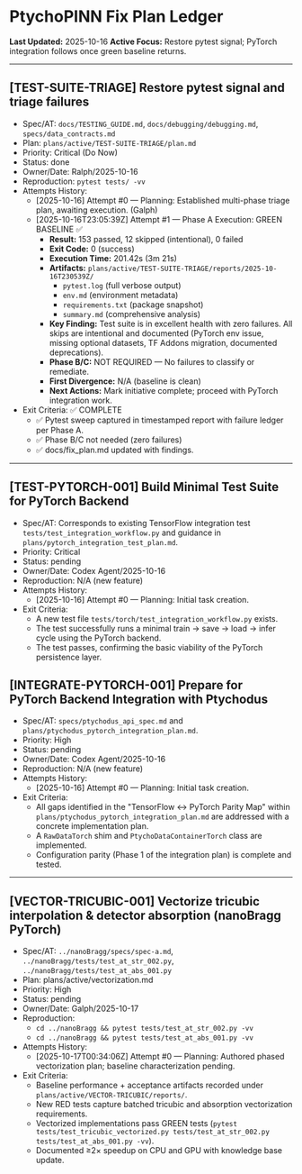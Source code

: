 # PtychoPINN Fix Plan Ledger

**Last Updated:** 2025-10-16
**Active Focus:** Restore pytest signal; PyTorch integration follows once green baseline returns.


---

## [TEST-SUITE-TRIAGE] Restore pytest signal and triage failures
- Spec/AT: `docs/TESTING_GUIDE.md`, `docs/debugging/debugging.md`, `specs/data_contracts.md`
- Plan: `plans/active/TEST-SUITE-TRIAGE/plan.md`
- Priority: Critical (Do Now)
- Status: done
- Owner/Date: Ralph/2025-10-16
- Reproduction: `pytest tests/ -vv`
- Attempts History:
  * [2025-10-16] Attempt #0 — Planning: Established multi-phase triage plan, awaiting execution. (Galph)
  * [2025-10-16T23:05:39Z] Attempt #1 — Phase A Execution: GREEN BASELINE ✅
    - **Result:** 153 passed, 12 skipped (intentional), 0 failed
    - **Exit Code:** 0 (success)
    - **Execution Time:** 201.42s (3m 21s)
    - **Artifacts:** `plans/active/TEST-SUITE-TRIAGE/reports/2025-10-16T230539Z/`
      - `pytest.log` (full verbose output)
      - `env.md` (environment metadata)
      - `requirements.txt` (package snapshot)
      - `summary.md` (comprehensive analysis)
    - **Key Finding:** Test suite is in excellent health with zero failures. All skips are intentional and documented (PyTorch env issue, missing optional datasets, TF Addons migration, documented deprecations).
    - **Phase B/C:** NOT REQUIRED — No failures to classify or remediate.
    - **First Divergence:** N/A (baseline is clean)
    - **Next Actions:** Mark initiative complete; proceed with PyTorch integration work.
- Exit Criteria: ✅ COMPLETE
  - ✅ Pytest sweep captured in timestamped report with failure ledger per Phase A.
  - ✅ Phase B/C not needed (zero failures)
  - ✅ docs/fix_plan.md updated with findings.


---

## [TEST-PYTORCH-001] Build Minimal Test Suite for PyTorch Backend
- Spec/AT: Corresponds to existing TensorFlow integration test `tests/test_integration_workflow.py` and guidance in `plans/pytorch_integration_test_plan.md`.
- Priority: Critical
- Status: pending
- Owner/Date: Codex Agent/2025-10-16
- Reproduction: N/A (new feature)
- Attempts History:
  * [2025-10-16] Attempt #0 — Planning: Initial task creation.
- Exit Criteria:
  - A new test file `tests/torch/test_integration_workflow.py` exists.
  - The test successfully runs a minimal train -> save -> load -> infer cycle using the PyTorch backend.
  - The test passes, confirming the basic viability of the PyTorch persistence layer.

## [INTEGRATE-PYTORCH-001] Prepare for PyTorch Backend Integration with Ptychodus
- Spec/AT: `specs/ptychodus_api_spec.md` and `plans/ptychodus_pytorch_integration_plan.md`.
- Priority: High
- Status: pending
- Owner/Date: Codex Agent/2025-10-16
- Reproduction: N/A (new feature)
- Attempts History:
  * [2025-10-16] Attempt #0 — Planning: Initial task creation.
- Exit Criteria:
  - All gaps identified in the "TensorFlow ↔ PyTorch Parity Map" within `plans/ptychodus_pytorch_integration_plan.md` are addressed with a concrete implementation plan.
  - A `RawDataTorch` shim and `PtychoDataContainerTorch` class are implemented.
  - Configuration parity (Phase 1 of the integration plan) is complete and tested.

---

## [VECTOR-TRICUBIC-001] Vectorize tricubic interpolation & detector absorption (nanoBragg PyTorch)
- Spec/AT: `../nanoBragg/specs/spec-a.md`, `../nanoBragg/tests/test_at_str_002.py`, `../nanoBragg/tests/test_at_abs_001.py`
- Plan: <doc-ref type="plan">plans/active/vectorization.md</doc-ref>
- Priority: High
- Status: pending
- Owner/Date: Galph/2025-10-17
- Reproduction:
  - `cd ../nanoBragg && pytest tests/test_at_str_002.py -vv`
  - `cd ../nanoBragg && pytest tests/test_at_abs_001.py -vv`
- Attempts History:
  * [2025-10-17T00:34:06Z] Attempt #0 — Planning: Authored phased vectorization plan; baseline characterization pending.
- Exit Criteria:
  - Baseline performance + acceptance artifacts recorded under `plans/active/VECTOR-TRICUBIC/reports/`.
  - New RED tests capture batched tricubic and absorption vectorization requirements.
  - Vectorized implementations pass GREEN tests (`pytest tests/test_tricubic_vectorized.py tests/test_at_str_002.py tests/test_at_abs_001.py -vv`).
  - Documented ≥2× speedup on CPU and GPU with knowledge base update.
